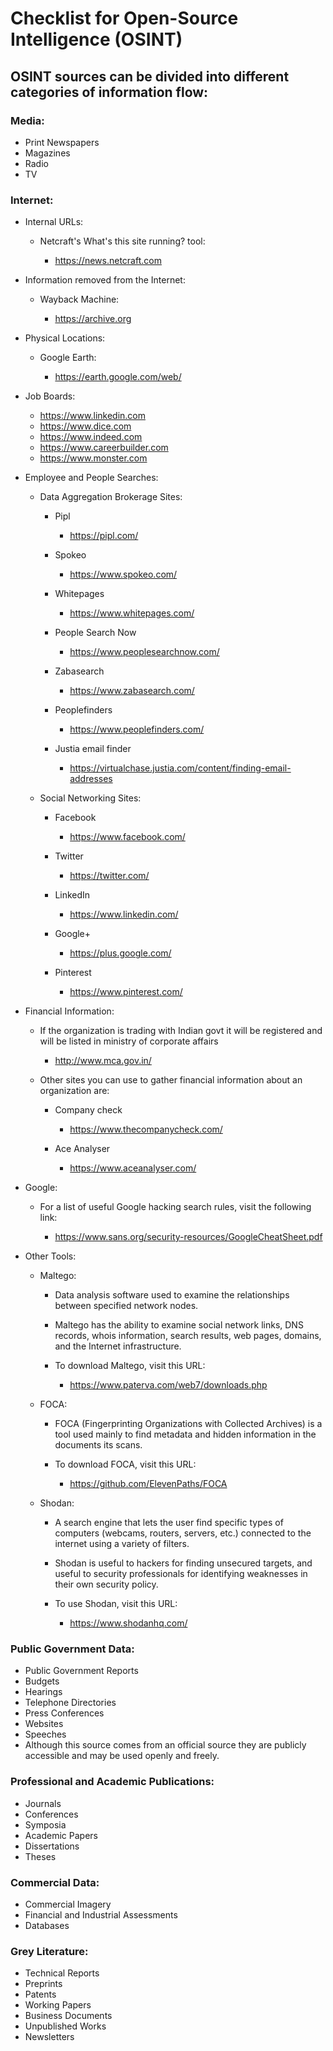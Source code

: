 # Checklist for Open-Source Intelligence (OSINT)


## OSINT sources can be divided into different categories of information flow:

### Media:

- Print Newspapers
- Magazines
- Radio
- TV

### Internet:

- Internal URLs:

	- Netcraft's What's this site running? tool:

		- https://news.netcraft.com

- Information removed from the Internet:

	- Wayback Machine:

		- https://archive.org

- Physical Locations:

	- Google Earth:

		- https://earth.google.com/web/

- Job Boards:

	- https://www.linkedin.com
	- https://www.dice.com
	- https://www.indeed.com
	- https://www.careerbuilder.com
	- https://www.monster.com

- Employee and People Searches:

	- Data Aggregation Brokerage Sites:

		- Pipl

			- https://pipl.com/

		- Spokeo

			- https://www.spokeo.com/

		- Whitepages

			- https://www.whitepages.com/

		- People Search Now

			- https://www.peoplesearchnow.com/

		- Zabasearch

			- https://www.zabasearch.com/

		- Peoplefinders

			- https://www.peoplefinders.com/

		- Justia email finder

			- https://virtualchase.justia.com/content/finding-email-addresses

	- Social Networking Sites:

		- Facebook

			- https://www.facebook.com/

		- Twitter

			- https://twitter.com/

		- LinkedIn

			- https://www.linkedin.com/

		- Google+

			- https://plus.google.com/

		- Pinterest

			- https://www.pinterest.com/

- Financial Information:

	- If the organization is trading with Indian govt it will be registered and will be listed in ministry of corporate affairs 

		- http://www.mca.gov.in/

	- Other sites you can use to gather financial information about an organization are:

		- Company check

			- https://www.thecompanycheck.com/

		- Ace Analyser

			- https://www.aceanalyser.com/

- Google:

	- For a list of useful Google hacking search rules, visit the following link:

		- https://www.sans.org/security-resources/GoogleCheatSheet.pdf

- Other Tools:

	- Maltego:

		- Data analysis software used to examine the relationships between specified network nodes. 
		- Maltego has the ability to examine social network links, DNS records, whois information, search results, web pages, domains, and the Internet infrastructure.
		- To download Maltego, visit this URL:

			- https://www.paterva.com/web7/downloads.php

	- FOCA:

		- FOCA (Fingerprinting Organizations with Collected Archives) is a tool used mainly to find metadata and hidden information in the documents its scans.
		- To download FOCA, visit this URL:

			- https://github.com/ElevenPaths/FOCA

	- Shodan:

		- A search engine that lets the user find specific types of computers (webcams, routers, servers, etc.) connected to the internet using a variety of filters. 
		- Shodan is useful to hackers for finding unsecured targets, and useful to security professionals for identifying weaknesses in their own security policy.
		- To use Shodan, visit this URL:

			- https://www.shodanhq.com/

### Public Government Data:

- Public Government Reports
- Budgets
- Hearings
- Telephone Directories
- Press Conferences
- Websites
- Speeches
- Although this source comes from an official source they are publicly accessible and may be used openly and freely.

### Professional and Academic Publications:

- Journals
- Conferences
- Symposia
- Academic Papers
- Dissertations
- Theses

### Commercial Data:

- Commercial Imagery
- Financial and Industrial Assessments
- Databases

### Grey Literature:

- Technical Reports
- Preprints
- Patents
- Working Papers
- Business Documents
- Unpublished Works
- Newsletters

